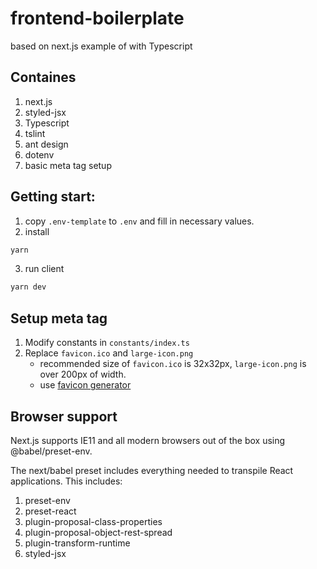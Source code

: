 # frontend-boilerplate

based on next.js example of with Typescript

## Containes
1. next.js
2. styled-jsx
3. Typescript
4. tslint
5. ant design
6. dotenv
7. basic meta tag setup

## Getting start:
1. copy `.env-template` to `.env` and fill in necessary values.
2. install
```bash
yarn
```
3. run client
```bash
yarn dev
```

## Setup meta tag
1. Modify constants in `constants/index.ts`
2. Replace `favicon.ico` and `large-icon.png`
    - recommended size of `favicon.ico` is 32x32px, `large-icon.png` is over 200px of width.
    - use [favicon generator](https://www.favicon-generator.org/)

## Browser support

Next.js supports IE11 and all modern browsers out of the box using @babel/preset-env.

The next/babel preset includes everything needed to transpile React applications. This includes:
1. preset-env
2. preset-react
3. plugin-proposal-class-properties
4. plugin-proposal-object-rest-spread
5. plugin-transform-runtime
6. styled-jsx